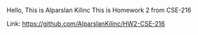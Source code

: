 Hello, This is Alparslan Kilinc 
This is Homework 2 from CSE-216

Link: https://github.com/AlparslanKilinc/HW2-CSE-216
